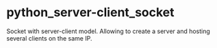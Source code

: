 # python_server-client_socket
Socket with server-client model. Allowing to create a server and hosting several clients on the same IP.
